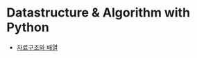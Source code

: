 # Datastructure & Algorithm with Python

+ [자료구조와 배열](https://ebony-felidae-3e6.notion.site/0398b66dd1c744ee9de1c0752f0286e0, "자료구조와 배열")
